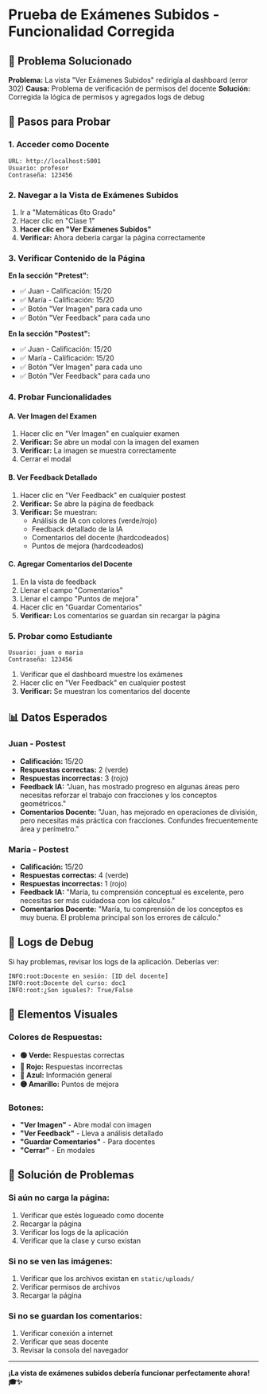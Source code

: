 # Prueba de Exámenes Subidos - Funcionalidad Corregida

## 🎯 Problema Solucionado

**Problema:** La vista "Ver Exámenes Subidos" redirigía al dashboard (error 302)
**Causa:** Problema de verificación de permisos del docente
**Solución:** Corregida la lógica de permisos y agregados logs de debug

## 🚀 Pasos para Probar

### 1. Acceder como Docente
```
URL: http://localhost:5001
Usuario: profesor
Contraseña: 123456
```

### 2. Navegar a la Vista de Exámenes Subidos
1. Ir a "Matemáticas 6to Grado"
2. Hacer clic en "Clase 1"
3. **Hacer clic en "Ver Exámenes Subidos"**
4. **Verificar:** Ahora debería cargar la página correctamente

### 3. Verificar Contenido de la Página
**En la sección "Pretest":**
- ✅ Juan - Calificación: 15/20
- ✅ María - Calificación: 15/20
- ✅ Botón "Ver Imagen" para cada uno
- ✅ Botón "Ver Feedback" para cada uno

**En la sección "Postest":**
- ✅ Juan - Calificación: 15/20
- ✅ María - Calificación: 15/20
- ✅ Botón "Ver Imagen" para cada uno
- ✅ Botón "Ver Feedback" para cada uno

### 4. Probar Funcionalidades

#### A. Ver Imagen del Examen
1. Hacer clic en "Ver Imagen" en cualquier examen
2. **Verificar:** Se abre un modal con la imagen del examen
3. **Verificar:** La imagen se muestra correctamente
4. Cerrar el modal

#### B. Ver Feedback Detallado
1. Hacer clic en "Ver Feedback" en cualquier postest
2. **Verificar:** Se abre la página de feedback
3. **Verificar:** Se muestran:
   - Análisis de IA con colores (verde/rojo)
   - Feedback detallado de la IA
   - Comentarios del docente (hardcodeados)
   - Puntos de mejora (hardcodeados)

#### C. Agregar Comentarios del Docente
1. En la vista de feedback
2. Llenar el campo "Comentarios"
3. Llenar el campo "Puntos de mejora"
4. Hacer clic en "Guardar Comentarios"
5. **Verificar:** Los comentarios se guardan sin recargar la página

### 5. Probar como Estudiante
```
Usuario: juan o maria
Contraseña: 123456
```

1. Verificar que el dashboard muestre los exámenes
2. Hacer clic en "Ver Feedback" en cualquier postest
3. **Verificar:** Se muestran los comentarios del docente

## 📊 Datos Esperados

### Juan - Postest
- **Calificación:** 15/20
- **Respuestas correctas:** 2 (verde)
- **Respuestas incorrectas:** 3 (rojo)
- **Feedback IA:** "Juan, has mostrado progreso en algunas áreas pero necesitas reforzar el trabajo con fracciones y los conceptos geométricos."
- **Comentarios Docente:** "Juan, has mejorado en operaciones de división, pero necesitas más práctica con fracciones. Confundes frecuentemente área y perímetro."

### María - Postest
- **Calificación:** 15/20
- **Respuestas correctas:** 4 (verde)
- **Respuestas incorrectas:** 1 (rojo)
- **Feedback IA:** "María, tu comprensión conceptual es excelente, pero necesitas ser más cuidadosa con los cálculos."
- **Comentarios Docente:** "María, tu comprensión de los conceptos es muy buena. El problema principal son los errores de cálculo."

## 🔧 Logs de Debug

Si hay problemas, revisar los logs de la aplicación. Deberías ver:
```
INFO:root:Docente en sesión: [ID del docente]
INFO:root:Docente del curso: doc1
INFO:root:¿Son iguales?: True/False
```

## 🎨 Elementos Visuales

### Colores de Respuestas:
- **🟢 Verde:** Respuestas correctas
- **🔴 Rojo:** Respuestas incorrectas
- **🔵 Azul:** Información general
- **🟡 Amarillo:** Puntos de mejora

### Botones:
- **"Ver Imagen"** - Abre modal con imagen
- **"Ver Feedback"** - Lleva a análisis detallado
- **"Guardar Comentarios"** - Para docentes
- **"Cerrar"** - En modales

## 🐛 Solución de Problemas

### Si aún no carga la página:
1. Verificar que estés logueado como docente
2. Recargar la página
3. Verificar los logs de la aplicación
4. Verificar que la clase y curso existan

### Si no se ven las imágenes:
1. Verificar que los archivos existan en `static/uploads/`
2. Verificar permisos de archivos
3. Recargar la página

### Si no se guardan los comentarios:
1. Verificar conexión a internet
2. Verificar que seas docente
3. Revisar la consola del navegador

---

**¡La vista de exámenes subidos debería funcionar perfectamente ahora! 🎓✨**
